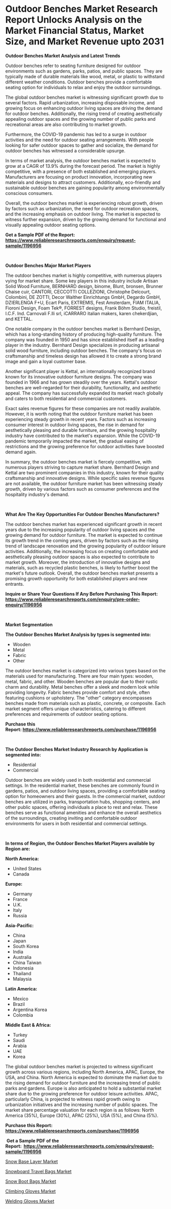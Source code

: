 <p><h1>Outdoor Benches Market Research Report Unlocks Analysis on the Market Financial Status, Market Size, and Market Revenue upto 2031</h1></p><p><strong>Outdoor Benches Market Analysis and Latest Trends</strong></p>
<p><p>Outdoor benches refer to seating furniture designed for outdoor environments such as gardens, parks, patios, and public spaces. They are typically made of durable materials like wood, metal, or plastic to withstand different weather conditions. Outdoor benches provide a comfortable seating option for individuals to relax and enjoy the outdoor surroundings.</p><p>The global outdoor benches market is witnessing significant growth due to several factors. Rapid urbanization, increasing disposable income, and growing focus on enhancing outdoor living spaces are driving the demand for outdoor benches. Additionally, the rising trend of creating aesthetically appealing outdoor spaces and the growing number of public parks and recreational areas are also contributing to market growth.</p><p>Furthermore, the COVID-19 pandemic has led to a surge in outdoor activities and the need for outdoor seating arrangements. With people looking for safer outdoor spaces to gather and socialize, the demand for outdoor benches has witnessed a considerable upsurge.</p><p>In terms of market analysis, the outdoor benches market is expected to grow at a CAGR of 13.9% during the forecast period. The market is highly competitive, with a presence of both established and emerging players. Manufacturers are focusing on product innovation, incorporating new materials and designs to attract customers. Additionally, eco-friendly and sustainable outdoor benches are gaining popularity among environmentally conscious consumers.</p><p>Overall, the outdoor benches market is experiencing robust growth, driven by factors such as urbanization, the need for outdoor recreation spaces, and the increasing emphasis on outdoor living. The market is expected to witness further expansion, driven by the growing demand for functional and visually appealing outdoor seating options.</p></p>
<p><strong>Get a Sample PDF of the Report:&nbsp; <a href="https://www.reliableresearchreports.com/enquiry/request-sample/1196956">https://www.reliableresearchreports.com/enquiry/request-sample/1196956</a></strong></p>
<p>&nbsp;</p>
<p><strong>Outdoor Benches Major Market Players</strong></p>
<p><p>The outdoor benches market is highly competitive, with numerous players vying for market share. Some key players in this industry include Artisan Solid Wood Furniture, BERNHARD design, binome, Blunt, bronsen, Brunner Chaise cuir, CANTORI, CECCOTTI COLLEZIONI, Christophe Delcourt, Colombini, DE ZOTTI, Decor Walther Einrichtungs GmbH, Degardo GmbH, DZIERLENGA F+U, Ecart Paris, EXTREMIS, Fest Amsterdam, FIAM ITALIA, Fioroni Design, Foam Tek®, FORREST designs, Frank Böhm Studio, freistil, I.C.F. Ind. Carnovali F.lli srl, iCARRARO italian makers, karen chekerdjian, and KETTAL.</p><p>One notable company in the outdoor benches market is Bernhard Design, which has a long-standing history of producing high-quality furniture. The company was founded in 1950 and has since established itself as a leading player in the industry. Bernhard Design specializes in producing artisanal solid wood furniture, including outdoor benches. The company's focus on craftsmanship and timeless design has allowed it to create a strong brand image and gain a loyal customer base. </p><p>Another significant player is Kettal, an internationally recognized brand known for its innovative outdoor furniture designs. The company was founded in 1966 and has grown steadily over the years. Kettal's outdoor benches are well-regarded for their durability, functionality, and aesthetic appeal. The company has successfully expanded its market reach globally and caters to both residential and commercial customers.</p><p>Exact sales revenue figures for these companies are not readily available. However, it is worth noting that the outdoor furniture market has been experiencing steady growth in recent years. Factors such as increasing consumer interest in outdoor living spaces, the rise in demand for aesthetically pleasing and durable furniture, and the growing hospitality industry have contributed to the market's expansion. While the COVID-19 pandemic temporarily impacted the market, the gradual easing of restrictions and the growing preference for outdoor activities have boosted demand again.</p><p>In summary, the outdoor benches market is fiercely competitive, with numerous players striving to capture market share. Bernhard Design and Kettal are two prominent companies in this industry, known for their quality craftsmanship and innovative designs. While specific sales revenue figures are not available, the outdoor furniture market has been witnessing steady growth, driven by various factors such as consumer preferences and the hospitality industry's demand.</p></p>
<p>&nbsp;</p>
<p><strong>What Are The Key Opportunities For Outdoor Benches Manufacturers?</strong></p>
<p><p>The outdoor benches market has experienced significant growth in recent years due to the increasing popularity of outdoor living spaces and the growing demand for outdoor furniture. The market is expected to continue its growth trend in the coming years, driven by factors such as the rising trend of landscape renovation and the growing popularity of outdoor leisure activities. Additionally, the increasing focus on creating comfortable and aesthetically pleasing outdoor spaces is also expected to contribute to market growth. Moreover, the introduction of innovative designs and materials, such as recycled plastic benches, is likely to further boost the market's future outlook. Overall, the outdoor benches market presents a promising growth opportunity for both established players and new entrants.</p></p>
<p><strong>Inquire or Share Your Questions If Any Before Purchasing This Report: <a href="https://www.reliableresearchreports.com/enquiry/pre-order-enquiry/1196956">https://www.reliableresearchreports.com/enquiry/pre-order-enquiry/1196956</a></strong></p>
<p>&nbsp;</p>
<p><strong>Market Segmentation</strong></p>
<p><strong>The Outdoor Benches Market Analysis by types is segmented into:</strong></p>
<p><ul><li>Wooden</li><li>Metal</li><li>Fabric</li><li>Other</li></ul></p>
<p><p>The outdoor benches market is categorized into various types based on the materials used for manufacturing. There are four main types: wooden, metal, fabric, and other. Wooden benches are popular due to their rustic charm and durability. Metal benches offer a sleek and modern look while providing longevity. Fabric benches provide comfort and style, often featuring cushions or upholstery. The "other" category encompasses benches made from materials such as plastic, concrete, or composite. Each market segment offers unique characteristics, catering to different preferences and requirements of outdoor seating options.</p></p>
<p><strong>Purchase this Report:&nbsp;<a href="https://www.reliableresearchreports.com/purchase/1196956">https://www.reliableresearchreports.com/purchase/1196956</a></strong></p>
<p>&nbsp;</p>
<p><strong>The Outdoor Benches Market Industry Research by Application is segmented into:</strong></p>
<p><ul><li>Residential</li><li>Commercial</li></ul></p>
<p><p>Outdoor benches are widely used in both residential and commercial settings. In the residential market, these benches are commonly found in gardens, patios, and outdoor living spaces, providing a comfortable seating option for homeowners and their guests. In the commercial market, outdoor benches are utilized in parks, transportation hubs, shopping centers, and other public spaces, offering individuals a place to rest and relax. These benches serve as functional amenities and enhance the overall aesthetics of the surroundings, creating inviting and comfortable outdoor environments for users in both residential and commercial settings.</p></p>
<p>&nbsp;</p>
<p><strong>In terms of Region, the Outdoor Benches Market Players available by Region are:</strong></p>
<p>
    <p> <strong> North America: </strong>
        <ul>
            <li>United States</li>
            <li>Canada</li>
        </ul>
        </p> 
    <p> <strong> Europe: </strong>
        <ul>
            <li>Germany</li>
            <li>France</li>
            <li>U.K.</li>
            <li>Italy</li>
            <li>Russia</li>
        </ul>
        </p> 
    <p> <strong> Asia-Pacific: </strong>
        <ul>
            <li>China</li>
            <li>Japan</li>
            <li>South Korea</li>
            <li>India</li>
            <li>Australia</li>
            <li>China Taiwan</li>
            <li>Indonesia</li>
            <li>Thailand</li>
            <li>Malaysia</li>
        </ul>
        </p> 
    <p> <strong> Latin America: </strong>
        <ul>
            <li>Mexico</li>
            <li>Brazil</li>
            <li>Argentina Korea</li>
            <li>Colombia</li>
        </ul>
        </p> 
    <p> <strong> Middle East & Africa: </strong>
        <ul>
            <li>Turkey</li>
            <li>Saudi</li>
            <li>Arabia</li>
            <li>UAE</li>
            <li>Korea</li>
        </ul>
    </p>
    </p>
<p><p>The global outdoor benches market is projected to witness significant growth across various regions, including North America, APAC, Europe, the USA, and China. North America is expected to dominate the market due to the rising demand for outdoor furniture and the increasing trend of public parks and gardens. Europe is also anticipated to hold a substantial market share due to the growing preference for outdoor leisure activities. APAC, particularly China, is projected to witness rapid growth owing to urbanization initiatives and the increasing number of public spaces. The market share percentage valuation for each region is as follows: North America (35%), Europe (30%), APAC (25%), USA (5%), and China (5%).</p></p>
<p><strong>Purchase this Report: <a href="https://www.reliableresearchreports.com/purchase/1196956">https://www.reliableresearchreports.com/purchase/1196956</a></strong></p>
<p>&nbsp;<strong>Get a Sample PDF of the Report:&nbsp;&nbsp;<a href="https://www.reliableresearchreports.com/enquiry/request-sample/1196956">https://www.reliableresearchreports.com/enquiry/request-sample/1196956</a></strong></p>
<p><strong></strong></p>
<p><p><a href="https://github.com/kosella/Market-Research-Report-List-1/blob/main/snow-base-layer-market.md">Snow Base Layer Market</a></p><p><a href="https://github.com/redneck06/Market-Research-Report-List-1/blob/main/snowboard-travel-bags-market.md">Snowboard Travel Bags Market</a></p><p><a href="https://github.com/johnbach50/Market-Research-Report-List-1/blob/main/snow-boot-bags-market.md">Snow Boot Bags Market</a></p><p><a href="https://github.com/bobicer/Market-Research-Report-List-1/blob/main/climbing-gloves-market.md">Climbing Gloves Market</a></p><p><a href="https://github.com/jsmusil/Market-Research-Report-List-1/blob/main/welding-gloves-market.md">Welding Gloves Market</a></p></p>
